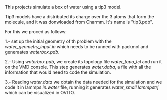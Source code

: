 This projects simulate a box of water using a tip3 model. 

Tip3 models have a distributed its charge over the 3 atoms that form the molecule, and it was donwloaded from Charmm. It's name is "tip3.pdb".

For this we proced as follows: 

1.- set up the initial geometry of th problem with the *water_geometry_input.in* which needs to be runned with packmol and generaates *waterbox.pdb*.

2.- Using *waterbox.pdb*, we create its topology file *water_topo_tcl* and run it on the VMD console. This step generates *water.daba*, a file with all the information that would need to code the simulation.

3.- Reading *water.data* we obtain the data needed for the simulation and we code it in lammps *in.water* file, running it generates *water_small.lammpstrj* which can be visualized in OVITO.
